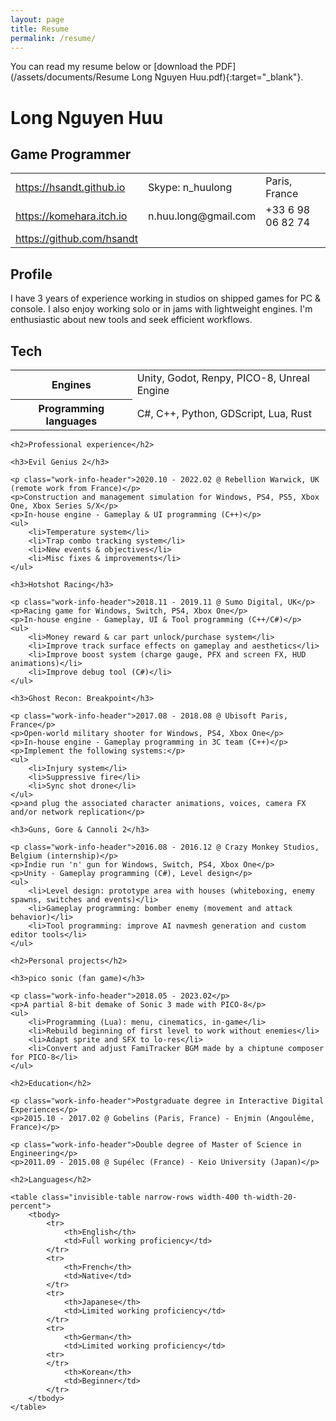 ```yaml
---
layout: page
title: Resume
permalink: /resume/
---
```


You can read my resume below or [download the PDF](/assets/documents/Resume Long Nguyen Huu.pdf){:target="_blank"}.

# Long Nguyen Huu

## Game Programmer

<table class="invisible-table narrow-rows width-800">
    <tbody>
        <tr>
            <td><a href="https://hsandt.github.io">https://hsandt.github.io</a></td>
            <td>Skype: n_huulong</td>
            <td>Paris, France</td>
        </tr>
        <tr>
            <td><a href="https://komehara.itch.io" target="_blank">https://komehara.itch.io</a></td>
            <td>n.huu.long@gmail.com</td>
            <td>+33 6 98 06 82 74</td>
        </tr>
        <tr>
            <td><a href="https://github.com/hsandt" target="_blank">https://github.com/hsandt</a></td>
        </tr>
    </tbody>
</table>

## Profile

I have 3 years of experience working in studios on shipped games for PC & console. I also enjoy working solo or in jams with lightweight engines. I'm enthusiastic about new tools and seek efficient workflows.

## Tech

<table class="invisible-table narrow-rows width-700">
    <tbody>
        <tr>
            <th>Engines</th>
            <td>Unity, Godot, Renpy, PICO-8, Unreal Engine</td>
        </tr>
        <tr>
            <th>Programming languages</th>
            <td>C#, C++, Python, GDScript, Lua, Rust</td>
        </tr>
    </tbody>
</table>

<div class="avoid-break-page">

    <h2>Professional experience</h2>

    <h3>Evil Genius 2</h3>

    <p class="work-info-header">2020.10 - 2022.02 @ Rebellion Warwick, UK (remote work from France)</p>
    <p>Construction and management simulation for Windows, PS4, PS5, Xbox One, Xbox Series S/X</p>
    <p>In-house engine - Gameplay & UI programming (C++)</p>
    <ul>
        <li>Temperature system</li>
        <li>Trap combo tracking system</li>
        <li>New events & objectives</li>
        <li>Misc fixes & improvements</li>
    </ul>

</div>

<div class="avoid-break-page">

    <h3>Hotshot Racing</h3>

    <p class="work-info-header">2018.11 - 2019.11 @ Sumo Digital, UK</p>
    <p>Racing game for Windows, Switch, PS4, Xbox One</p>
    <p>In-house engine - Gameplay, UI & Tool programming (C++/C#)</p>
    <ul>
        <li>Money reward & car part unlock/purchase system</li>
        <li>Improve track surface effects on gameplay and aesthetics</li>
        <li>Improve boost system (charge gauge, PFX and screen FX, HUD animations)</li>
        <li>Improve debug tool (C#)</li>
    </ul>

</div>

<div class="avoid-break-page">

    <h3>Ghost Recon: Breakpoint</h3>

    <p class="work-info-header">2017.08 - 2018.08 @ Ubisoft Paris, France</p>
    <p>Open-world military shooter for Windows, PS4, Xbox One</p>
    <p>In-house engine - Gameplay programming in 3C team (C++)</p>
    <p>Implement the following systems:</p>
    <ul>
        <li>Injury system</li>
        <li>Suppressive fire</li>
        <li>Sync shot drone</li>
    </ul>
    <p>and plug the associated character animations, voices, camera FX and/or network replication</p>

</div>

<div class="avoid-break-page">

    <h3>Guns, Gore & Cannoli 2</h3>

    <p class="work-info-header">2016.08 - 2016.12 @ Crazy Monkey Studios, Belgium (internship)</p>
    <p>Indie run 'n' gun for Windows, Switch, PS4, Xbox One</p>
    <p>Unity - Gameplay programming (C#), Level design</p>
    <ul>
        <li>Level design: prototype area with houses (whiteboxing, enemy spawns, switches and events)</li>
        <li>Gameplay programming: bomber enemy (movement and attack behavior)</li>
        <li>Tool programming: improve AI navmesh generation and custom editor tools</li>
    </ul>

</div>

<div class="avoid-break-page">

    <h2>Personal projects</h2>

    <h3>pico sonic (fan game)</h3>

    <p class="work-info-header">2018.05 - 2023.02</p>
    <p>A partial 8-bit demake of Sonic 3 made with PICO-8</p>
    <ul>
        <li>Programming (Lua): menu, cinematics, in-game</li>
        <li>Rebuild beginning of first level to work without enemies</li>
        <li>Adapt sprite and SFX to lo-res</li>
        <li>Convert and adjust FamiTracker BGM made by a chiptune composer for PICO-8</li>
    </ul>

</div>

<div class="avoid-break-page">

    <h2>Education</h2>

    <p class="work-info-header">Postgraduate degree in Interactive Digital Experiences</p>
    <p>2015.10 - 2017.02 @ Gobelins (Paris, France) - Enjmin (Angoulême, France)</p>

    <p class="work-info-header">Double degree of Master of Science in Engineering</p>
    <p>2011.09 - 2015.08 @ Supélec (France) - Keio University (Japan)</p>

</div>

<div class="avoid-break-page">

    <h2>Languages</h2>

    <table class="invisible-table narrow-rows width-400 th-width-20-percent">
        <tbody>
            <tr>
                <th>English</th>
                <td>Full working proficiency</td>
            </tr>
            <tr>
                <th>French</th>
                <td>Native</td>
            </tr>
            <tr>
                <th>Japanese</th>
                <td>Limited working proficiency</td>
            </tr>
            <tr>
                <th>German</th>
                <td>Limited working proficiency</td>
            <tr>
            </tr>
                <th>Korean</th>
                <td>Beginner</td>
            </tr>
        </tbody>
    </table>

</div>